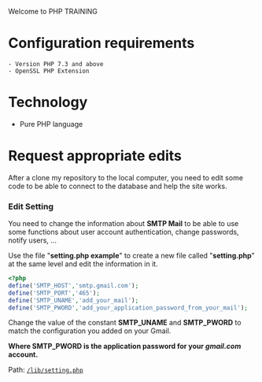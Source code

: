 Welcome to PHP TRAINING

# Configuration requirements

    - Version PHP 7.3 and above
    - OpenSSL PHP Extension

# Technology
- Pure PHP language

# Request appropriate edits

After a clone my repository to the local computer, you need to edit some code to be able to connect to the database and help the site works.

### Edit Setting

You need to change the information about **SMTP Mail** to be able to use some functions about user account authentication, change passwords, notify users, ...

Use the file "**setting.php example**" to create a new file called "**setting.php**" at the same level and edit the information in it.

```php
<?php
define('SMTP_HOST','smtp.gmail.com');
define('SMTP_PORT','465');
define('SMTP_UNAME','add_your_mail');
define('SMTP_PWORD','add_your_application_password_from_your_mail');
```

Change the value of the constant **SMTP_UNAME** and **SMTP_PWORD** to match the configuration you added on your Gmail.

**Where SMTP_PWORD is the application password for your _gmail.com_ account.**

Path: [`/lib/setting.php`](https://github.com/TanHongIT/php-training/tree/master/lib)
